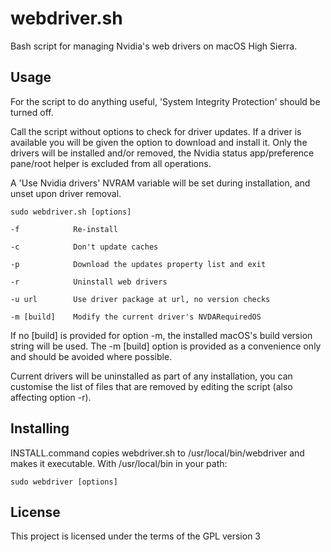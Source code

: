 # webdriver.sh

Bash script for managing Nvidia's web drivers on macOS High Sierra.

## Usage

For the script to do anything useful, 'System Integrity Protection' should be turned off.

Call the script without options to check for driver updates. If a driver is available you will be given the option to download and install it. Only the drivers will be installed and/or removed, the Nvidia status app/preference pane/root helper is excluded from all operations.

A 'Use Nvidia drivers' NVRAM variable will be set during installation, and unset upon driver removal.

```
sudo webdriver.sh [options]

-f            Re-install

-c            Don't update caches

-p            Download the updates property list and exit

-r            Uninstall web drivers

-u url        Use driver package at url, no version checks

-m [build]    Modify the current driver's NVDARequiredOS
```

If no [build] is provided for option -m, the installed macOS's build version string will be used. The -m [build] option is provided as a convenience only and should be avoided where possible.

Current drivers will be uninstalled as part of any installation, you can customise the list of files that are removed by editing the script (also affecting option -r).

## Installing

INSTALL.command copies webdriver.sh to /usr/local/bin/webdriver and makes it executable. With /usr/local/bin in your path:

```
sudo webdriver [options]
```

## License

This project is licensed under the terms of the GPL version 3
